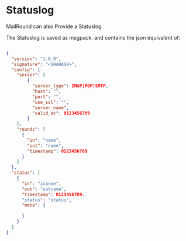 # Statuslog


MailRound can also Provide a Statuslog


The Statuslog is saved as msgpack. and contains the json equivalent of:


```json

{
  "version": "1.0.0",
  "signature": "<SHAHASH>",
  "config": {
    "server": [
        {
          "server_type": IMAP|POP|SMTP,
          "host": "",
          "port": "",
          "use_ssl": "",
          "server_name",
          "valid_at": 0123456789
        }
    ],
    "rounds": [
      {
        "in": "name",
        "out": "name",
        "timestamp": 0123456789
      } 
    ]
  },
  "status": [
    {
      "in": "inanme",
      "out": "outname",
      "timestamp": 0123456789.
      "status": "status",
      "meta": {
      
      }
    }
  ]
}





```